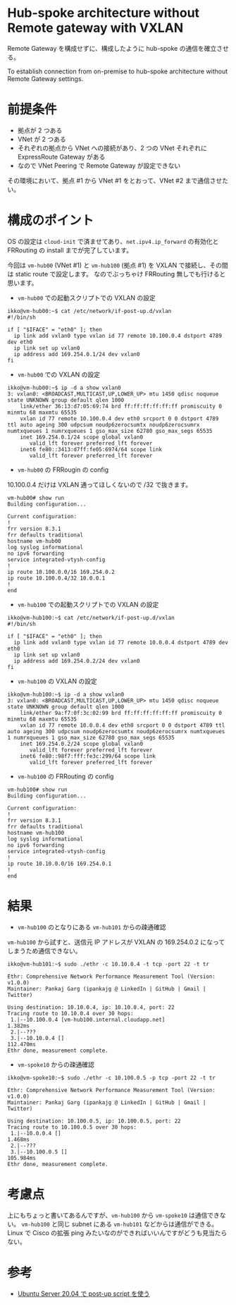 # Hub-spoke architecture without Remote gateway with VXLAN

Remote Gateway を構成せずに、構成したように hub-spoke の通信を確立させる。

To establish connection from on-premise to hub-spoke architecture without Remote Gateway settings.

# 前提条件
- 拠点が 2 つある
- VNet が 2 つある
- それぞれの拠点から VNet への接続があり、2 つの VNet それぞれに ExpressRoute Gateway がある
- なので VNet Peering で Remote Gateway が設定できない

その環境において、拠点 #1 から VNet #1 をとおって、VNet #2 まで通信させたい。

# 構成のポイント

OS の設定は `cloud-init` で済ませてあり、`net.ipv4.ip_forward` の有効化と FRRouting の install までが完了しています。

今回は `vm-hub00` (VNet #1) と `vm-hub100` (拠点 #1) を VXLAN で接続し、その間は static route で設定します。
なのでぶっちゃけ FRRouting 無しでも行けると思います。

- `vm-hub00` での起動スクリプトでの VXLAN の設定

```
ikko@vm-hub00:~$ cat /etc/network/if-post-up.d/vxlan
#!/bin/sh

if [ "$IFACE" = "eth0" ]; then
  ip link add vxlan0 type vxlan id 77 remote 10.100.0.4 dstport 4789 dev eth0
  ip link set up vxlan0
  ip address add 169.254.0.1/24 dev vxlan0
fi
```

- `vm-hub00` での VXLAN の設定

```
ikko@vm-hub00:~$ ip -d a show vxlan0
3: vxlan0: <BROADCAST,MULTICAST,UP,LOWER_UP> mtu 1450 qdisc noqueue state UNKNOWN group default qlen 1000
    link/ether 36:13:d7:05:69:74 brd ff:ff:ff:ff:ff:ff promiscuity 0 minmtu 68 maxmtu 65535
    vxlan id 77 remote 10.100.0.4 dev eth0 srcport 0 0 dstport 4789 ttl auto ageing 300 udpcsum noudp6zerocsumtx noudp6zerocsumrx numtxqueues 1 numrxqueues 1 gso_max_size 62780 gso_max_segs 65535
    inet 169.254.0.1/24 scope global vxlan0
       valid_lft forever preferred_lft forever
    inet6 fe80::3413:d7ff:fe05:6974/64 scope link
       valid_lft forever preferred_lft forever
```

- `vm-hub00` の FRRougin の config

10.100.0.4 だけは VXLAN 通ってほしくないので /32 で抜きます。

```
vm-hub00# show run
Building configuration...

Current configuration:
!
frr version 8.3.1
frr defaults traditional
hostname vm-hub00
log syslog informational
no ipv6 forwarding
service integrated-vtysh-config
!
ip route 10.100.0.0/16 169.254.0.2
ip route 10.100.0.4/32 10.0.0.1
!
end
```

- `vm-hub100` での起動スクリプトでの VXLAN の設定

```
ikko@vm-hub100:~$ cat /etc/network/if-post-up.d/vxlan
#!/bin/sh

if [ "$IFACE" = "eth0" ]; then
  ip link add vxlan0 type vxlan id 77 remote 10.0.0.4 dstport 4789 dev eth0
  ip link set up vxlan0
  ip address add 169.254.0.2/24 dev vxlan0
fi
```

- `vm-hub100` の VXLAN の設定

```
ikko@vm-hub100:~$ ip -d a show vxlan0
3: vxlan0: <BROADCAST,MULTICAST,UP,LOWER_UP> mtu 1450 qdisc noqueue state UNKNOWN group default qlen 1000
    link/ether 9a:f7:0f:3c:02:99 brd ff:ff:ff:ff:ff:ff promiscuity 0 minmtu 68 maxmtu 65535
    vxlan id 77 remote 10.0.0.4 dev eth0 srcport 0 0 dstport 4789 ttl auto ageing 300 udpcsum noudp6zerocsumtx noudp6zerocsumrx numtxqueues 1 numrxqueues 1 gso_max_size 62780 gso_max_segs 65535
    inet 169.254.0.2/24 scope global vxlan0
       valid_lft forever preferred_lft forever
    inet6 fe80::98f7:fff:fe3c:299/64 scope link
       valid_lft forever preferred_lft forever
```

- `vm-hub100` の FRRouting の config

```
vm-hub100# show run
Building configuration...

Current configuration:
!
frr version 8.3.1
frr defaults traditional
hostname vm-hub100
log syslog informational
no ipv6 forwarding
service integrated-vtysh-config
!
ip route 10.10.0.0/16 169.254.0.1
!
end
```

# 結果

- `vm-hub100` のとなりにある `vm-hub101` からの疎通確認

`vm-hub100` から試すと、送信元 IP アドレスが VXLAN の 169.254.0.2 になってしまうため通信できない。

```
ikko@vm-hub101:~$ sudo ./ethr -c 10.10.0.4 -t tcp -port 22 -t tr

Ethr: Comprehensive Network Performance Measurement Tool (Version: v1.0.0)
Maintainer: Pankaj Garg (ipankajg @ LinkedIn | GitHub | Gmail | Twitter)

Using destination: 10.10.0.4, ip: 10.10.0.4, port: 22
Tracing route to 10.10.0.4 over 30 hops:
 1.|--10.100.0.4 [vm-hub100.internal.cloudapp.net]                           1.382ms
 2.|--???
 3.|--10.10.0.4 []                                                           112.470ms
Ethr done, measurement complete.
```

- `vm-spoke10` からの疎通確認

```
ikko@vm-spoke10:~$ sudo ./ethr -c 10.100.0.5 -p tcp -port 22 -t tr

Ethr: Comprehensive Network Performance Measurement Tool (Version: v1.0.0)
Maintainer: Pankaj Garg (ipankajg @ LinkedIn | GitHub | Gmail | Twitter)

Using destination: 10.100.0.5, ip: 10.100.0.5, port: 22
Tracing route to 10.100.0.5 over 30 hops:
 1.|--10.0.0.4 []                                                            1.468ms
 2.|--???
 3.|--10.100.0.5 []                                                          105.984ms
Ethr done, measurement complete.
```

# 考慮点

上にもちょっと書いてあるんですが、`vm-hub100` から `vm-spoke10` は通信できない。
`vm-hub100` と同じ subnet にある `vm-hub101` などからは通信ができる。
Linux で Cisco の拡張 ping みたいなのができればいいんですがどうも見当たらない。

# 参考

- [Ubuntu Server 20.04 で post-up script を使う](https://zenn.dev/skmkzyk/articles/ubuntu-2004-post-up-script)
